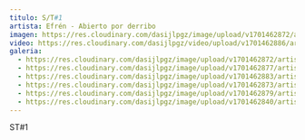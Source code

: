 ```yaml
---
titulo: S/T#1
artista: Efrén - Abierto por derribo
imagen: https://res.cloudinary.com/dasijlpgz/image/upload/v1701462872/artistas/Efr%C3%A9n%20-%20Abierto%20por%20derribo/S-T1/P1080032.jpg
video: https://res.cloudinary.com/dasijlpgz/video/upload/v1701462886/artistas/Efr%C3%A9n%20-%20Abierto%20por%20derribo/S-T1/project.mp4
galeria:
  - https://res.cloudinary.com/dasijlpgz/image/upload/v1701462872/artistas/Efr%C3%A9n%20-%20Abierto%20por%20derribo/S-T1/P1080032.jpg
  - https://res.cloudinary.com/dasijlpgz/image/upload/v1701462877/artistas/Efr%C3%A9n%20-%20Abierto%20por%20derribo/S-T1/P1080036.jpg
  - https://res.cloudinary.com/dasijlpgz/image/upload/v1701462883/artistas/Efr%C3%A9n%20-%20Abierto%20por%20derribo/S-T1/P1080042.jpg
  - https://res.cloudinary.com/dasijlpgz/image/upload/v1701462873/artistas/Efr%C3%A9n%20-%20Abierto%20por%20derribo/S-T1/P1080033.jpg
  - https://res.cloudinary.com/dasijlpgz/image/upload/v1701462879/artistas/Efr%C3%A9n%20-%20Abierto%20por%20derribo/S-T1/P1080040.jpg
  - https://res.cloudinary.com/dasijlpgz/image/upload/v1701462840/artistas/Efr%C3%A9n%20-%20Abierto%20por%20derribo/S-T1/P1080029.jpg
---
```

S﻿T#1